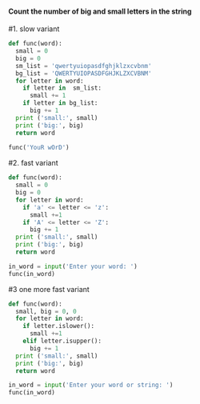 #### Count the number of big and small letters in the string

#1. slow variant
```python
def func(word):
  small = 0
  big = 0
  sm_list = 'qwertyuiopasdfghjklzxcvbnm'
  bg_list = 'QWERTYUIOPASDFGHJKLZXCVBNM'
  for letter in word:
    if letter in  sm_list:
      small += 1
    if letter in bg_list:
      big += 1
  print ('small:', small)
  print ('big:', big)
  return word
  
func('YouR wOrD')
```

#2. fast variant
```python
def func(word):
  small = 0
  big = 0
  for letter in word:
    if 'a' <= letter <= 'z':
      small +=1
    if 'A' <= letter <= 'Z':
      big += 1
  print ('small:', small)
  print ('big:', big)
  return word

in_word = input('Enter your word: ')
func(in_word) 
```

#3 one more fast variant 
```python
def func(word):
  small, big = 0, 0
  for letter in word:
    if letter.islower():
      small +=1
    elif letter.isupper():
      big += 1
  print ('small:', small)
  print ('big:', big)
  return word

in_word = input('Enter your word or string: ')
func(in_word) 
```
